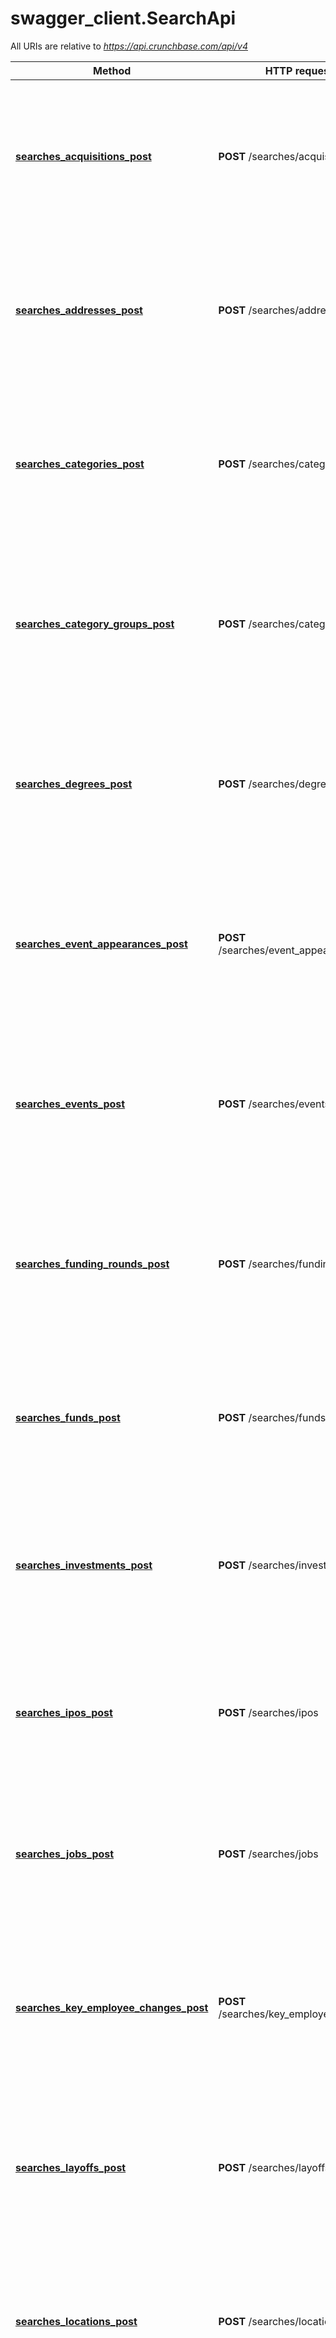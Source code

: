 # swagger_client.SearchApi

All URIs are relative to *https://api.crunchbase.com/api/v4*

Method | HTTP request | Description
------------- | ------------- | -------------
[**searches_acquisitions_post**](SearchApi.md#searches_acquisitions_post) | **POST** /searches/acquisitions | Search Acquisition Entities. Can perform more complex filtering based on the query defined in the request body. 
[**searches_addresses_post**](SearchApi.md#searches_addresses_post) | **POST** /searches/addresses | Search Address Entities. Can perform more complex filtering based on the query defined in the request body. 
[**searches_categories_post**](SearchApi.md#searches_categories_post) | **POST** /searches/categories | Search Category Entities. Can perform more complex filtering based on the query defined in the request body. 
[**searches_category_groups_post**](SearchApi.md#searches_category_groups_post) | **POST** /searches/category_groups | Search Category Group Entities. Can perform more complex filtering based on the query defined in the request body. 
[**searches_degrees_post**](SearchApi.md#searches_degrees_post) | **POST** /searches/degrees | Search Degree Entities. Can perform more complex filtering based on the query defined in the request body. 
[**searches_event_appearances_post**](SearchApi.md#searches_event_appearances_post) | **POST** /searches/event_appearances | Search Event Appearance Entities. Can perform more complex filtering based on the query defined in the request body. 
[**searches_events_post**](SearchApi.md#searches_events_post) | **POST** /searches/events | Search Event Entities. Can perform more complex filtering based on the query defined in the request body. 
[**searches_funding_rounds_post**](SearchApi.md#searches_funding_rounds_post) | **POST** /searches/funding_rounds | Search Funding Round Entities. Can perform more complex filtering based on the query defined in the request body. 
[**searches_funds_post**](SearchApi.md#searches_funds_post) | **POST** /searches/funds | Search Fund Entities. Can perform more complex filtering based on the query defined in the request body. 
[**searches_investments_post**](SearchApi.md#searches_investments_post) | **POST** /searches/investments | Search Investment Entities. Can perform more complex filtering based on the query defined in the request body. 
[**searches_ipos_post**](SearchApi.md#searches_ipos_post) | **POST** /searches/ipos | Search Ipo Entities. Can perform more complex filtering based on the query defined in the request body. 
[**searches_jobs_post**](SearchApi.md#searches_jobs_post) | **POST** /searches/jobs | Search Job Entities. Can perform more complex filtering based on the query defined in the request body. 
[**searches_key_employee_changes_post**](SearchApi.md#searches_key_employee_changes_post) | **POST** /searches/key_employee_changes | Search Key Employee Change Entities. Can perform more complex filtering based on the query defined in the request body. 
[**searches_layoffs_post**](SearchApi.md#searches_layoffs_post) | **POST** /searches/layoffs | Search Layoff Entities. Can perform more complex filtering based on the query defined in the request body. 
[**searches_locations_post**](SearchApi.md#searches_locations_post) | **POST** /searches/locations | Search Location Entities. Can perform more complex filtering based on the query defined in the request body. 
[**searches_organizations_post**](SearchApi.md#searches_organizations_post) | **POST** /searches/organizations | Search Organization Entities. Can perform more complex filtering based on the query defined in the request body. 
[**searches_ownerships_post**](SearchApi.md#searches_ownerships_post) | **POST** /searches/ownerships | Search Ownership Entities. Can perform more complex filtering based on the query defined in the request body. 
[**searches_people_post**](SearchApi.md#searches_people_post) | **POST** /searches/people | Search Person Entities. Can perform more complex filtering based on the query defined in the request body. 
[**searches_press_references_post**](SearchApi.md#searches_press_references_post) | **POST** /searches/press_references | Search Press Reference Entities. Can perform more complex filtering based on the query defined in the request body. 
[**searches_principals_post**](SearchApi.md#searches_principals_post) | **POST** /searches/principals | Search Principal Entities. Can perform more complex filtering based on the query defined in the request body. 

# **searches_acquisitions_post**
> AcquisitionSearchResults searches_acquisitions_post(body)

Search Acquisition Entities. Can perform more complex filtering based on the query defined in the request body. 

### Example
```python
from __future__ import print_function
import time
import swagger_client
from swagger_client.rest import ApiException
from pprint import pprint

# Configure API key authorization: ApiKeyAuthHeader
configuration = swagger_client.Configuration()
configuration.api_key['X-cb-user-key'] = 'YOUR_API_KEY'
# Uncomment below to setup prefix (e.g. Bearer) for API key, if needed
# configuration.api_key_prefix['X-cb-user-key'] = 'Bearer'

# create an instance of the API class
api_instance = swagger_client.SearchApi(swagger_client.ApiClient(configuration))
body = swagger_client.EntitySearch() # EntitySearch | Search Query Parameters

try:
    # Search Acquisition Entities. Can perform more complex filtering based on the query defined in the request body. 
    api_response = api_instance.searches_acquisitions_post(body)
    pprint(api_response)
except ApiException as e:
    print("Exception when calling SearchApi->searches_acquisitions_post: %s\n" % e)
```

### Parameters

Name | Type | Description  | Notes
------------- | ------------- | ------------- | -------------
 **body** | [**EntitySearch**](EntitySearch.md)| Search Query Parameters | 

### Return type

[**AcquisitionSearchResults**](AcquisitionSearchResults.md)

### Authorization

[ApiKeyAuthHeader](../README.md#ApiKeyAuthHeader)

### HTTP request headers

 - **Content-Type**: application/json
 - **Accept**: application/json

[[Back to top]](#) [[Back to API list]](../README.md#documentation-for-api-endpoints) [[Back to Model list]](../README.md#documentation-for-models) [[Back to README]](../README.md)

# **searches_addresses_post**
> AddressSearchResults searches_addresses_post(body)

Search Address Entities. Can perform more complex filtering based on the query defined in the request body. 

### Example
```python
from __future__ import print_function
import time
import swagger_client
from swagger_client.rest import ApiException
from pprint import pprint

# Configure API key authorization: ApiKeyAuthHeader
configuration = swagger_client.Configuration()
configuration.api_key['X-cb-user-key'] = 'YOUR_API_KEY'
# Uncomment below to setup prefix (e.g. Bearer) for API key, if needed
# configuration.api_key_prefix['X-cb-user-key'] = 'Bearer'

# create an instance of the API class
api_instance = swagger_client.SearchApi(swagger_client.ApiClient(configuration))
body = swagger_client.EntitySearch() # EntitySearch | Search Query Parameters

try:
    # Search Address Entities. Can perform more complex filtering based on the query defined in the request body. 
    api_response = api_instance.searches_addresses_post(body)
    pprint(api_response)
except ApiException as e:
    print("Exception when calling SearchApi->searches_addresses_post: %s\n" % e)
```

### Parameters

Name | Type | Description  | Notes
------------- | ------------- | ------------- | -------------
 **body** | [**EntitySearch**](EntitySearch.md)| Search Query Parameters | 

### Return type

[**AddressSearchResults**](AddressSearchResults.md)

### Authorization

[ApiKeyAuthHeader](../README.md#ApiKeyAuthHeader)

### HTTP request headers

 - **Content-Type**: application/json
 - **Accept**: application/json

[[Back to top]](#) [[Back to API list]](../README.md#documentation-for-api-endpoints) [[Back to Model list]](../README.md#documentation-for-models) [[Back to README]](../README.md)

# **searches_categories_post**
> CategorySearchResults searches_categories_post(body)

Search Category Entities. Can perform more complex filtering based on the query defined in the request body. 

### Example
```python
from __future__ import print_function
import time
import swagger_client
from swagger_client.rest import ApiException
from pprint import pprint

# Configure API key authorization: ApiKeyAuthHeader
configuration = swagger_client.Configuration()
configuration.api_key['X-cb-user-key'] = 'YOUR_API_KEY'
# Uncomment below to setup prefix (e.g. Bearer) for API key, if needed
# configuration.api_key_prefix['X-cb-user-key'] = 'Bearer'

# create an instance of the API class
api_instance = swagger_client.SearchApi(swagger_client.ApiClient(configuration))
body = swagger_client.EntitySearch() # EntitySearch | Search Query Parameters

try:
    # Search Category Entities. Can perform more complex filtering based on the query defined in the request body. 
    api_response = api_instance.searches_categories_post(body)
    pprint(api_response)
except ApiException as e:
    print("Exception when calling SearchApi->searches_categories_post: %s\n" % e)
```

### Parameters

Name | Type | Description  | Notes
------------- | ------------- | ------------- | -------------
 **body** | [**EntitySearch**](EntitySearch.md)| Search Query Parameters | 

### Return type

[**CategorySearchResults**](CategorySearchResults.md)

### Authorization

[ApiKeyAuthHeader](../README.md#ApiKeyAuthHeader)

### HTTP request headers

 - **Content-Type**: application/json
 - **Accept**: application/json

[[Back to top]](#) [[Back to API list]](../README.md#documentation-for-api-endpoints) [[Back to Model list]](../README.md#documentation-for-models) [[Back to README]](../README.md)

# **searches_category_groups_post**
> CategoryGroupSearchResults searches_category_groups_post(body)

Search Category Group Entities. Can perform more complex filtering based on the query defined in the request body. 

### Example
```python
from __future__ import print_function
import time
import swagger_client
from swagger_client.rest import ApiException
from pprint import pprint

# Configure API key authorization: ApiKeyAuthHeader
configuration = swagger_client.Configuration()
configuration.api_key['X-cb-user-key'] = 'YOUR_API_KEY'
# Uncomment below to setup prefix (e.g. Bearer) for API key, if needed
# configuration.api_key_prefix['X-cb-user-key'] = 'Bearer'

# create an instance of the API class
api_instance = swagger_client.SearchApi(swagger_client.ApiClient(configuration))
body = swagger_client.EntitySearch() # EntitySearch | Search Query Parameters

try:
    # Search Category Group Entities. Can perform more complex filtering based on the query defined in the request body. 
    api_response = api_instance.searches_category_groups_post(body)
    pprint(api_response)
except ApiException as e:
    print("Exception when calling SearchApi->searches_category_groups_post: %s\n" % e)
```

### Parameters

Name | Type | Description  | Notes
------------- | ------------- | ------------- | -------------
 **body** | [**EntitySearch**](EntitySearch.md)| Search Query Parameters | 

### Return type

[**CategoryGroupSearchResults**](CategoryGroupSearchResults.md)

### Authorization

[ApiKeyAuthHeader](../README.md#ApiKeyAuthHeader)

### HTTP request headers

 - **Content-Type**: application/json
 - **Accept**: application/json

[[Back to top]](#) [[Back to API list]](../README.md#documentation-for-api-endpoints) [[Back to Model list]](../README.md#documentation-for-models) [[Back to README]](../README.md)

# **searches_degrees_post**
> DegreeSearchResults searches_degrees_post(body)

Search Degree Entities. Can perform more complex filtering based on the query defined in the request body. 

### Example
```python
from __future__ import print_function
import time
import swagger_client
from swagger_client.rest import ApiException
from pprint import pprint

# Configure API key authorization: ApiKeyAuthHeader
configuration = swagger_client.Configuration()
configuration.api_key['X-cb-user-key'] = 'YOUR_API_KEY'
# Uncomment below to setup prefix (e.g. Bearer) for API key, if needed
# configuration.api_key_prefix['X-cb-user-key'] = 'Bearer'

# create an instance of the API class
api_instance = swagger_client.SearchApi(swagger_client.ApiClient(configuration))
body = swagger_client.EntitySearch() # EntitySearch | Search Query Parameters

try:
    # Search Degree Entities. Can perform more complex filtering based on the query defined in the request body. 
    api_response = api_instance.searches_degrees_post(body)
    pprint(api_response)
except ApiException as e:
    print("Exception when calling SearchApi->searches_degrees_post: %s\n" % e)
```

### Parameters

Name | Type | Description  | Notes
------------- | ------------- | ------------- | -------------
 **body** | [**EntitySearch**](EntitySearch.md)| Search Query Parameters | 

### Return type

[**DegreeSearchResults**](DegreeSearchResults.md)

### Authorization

[ApiKeyAuthHeader](../README.md#ApiKeyAuthHeader)

### HTTP request headers

 - **Content-Type**: application/json
 - **Accept**: application/json

[[Back to top]](#) [[Back to API list]](../README.md#documentation-for-api-endpoints) [[Back to Model list]](../README.md#documentation-for-models) [[Back to README]](../README.md)

# **searches_event_appearances_post**
> EventAppearanceSearchResults searches_event_appearances_post(body)

Search Event Appearance Entities. Can perform more complex filtering based on the query defined in the request body. 

### Example
```python
from __future__ import print_function
import time
import swagger_client
from swagger_client.rest import ApiException
from pprint import pprint

# Configure API key authorization: ApiKeyAuthHeader
configuration = swagger_client.Configuration()
configuration.api_key['X-cb-user-key'] = 'YOUR_API_KEY'
# Uncomment below to setup prefix (e.g. Bearer) for API key, if needed
# configuration.api_key_prefix['X-cb-user-key'] = 'Bearer'

# create an instance of the API class
api_instance = swagger_client.SearchApi(swagger_client.ApiClient(configuration))
body = swagger_client.EntitySearch() # EntitySearch | Search Query Parameters

try:
    # Search Event Appearance Entities. Can perform more complex filtering based on the query defined in the request body. 
    api_response = api_instance.searches_event_appearances_post(body)
    pprint(api_response)
except ApiException as e:
    print("Exception when calling SearchApi->searches_event_appearances_post: %s\n" % e)
```

### Parameters

Name | Type | Description  | Notes
------------- | ------------- | ------------- | -------------
 **body** | [**EntitySearch**](EntitySearch.md)| Search Query Parameters | 

### Return type

[**EventAppearanceSearchResults**](EventAppearanceSearchResults.md)

### Authorization

[ApiKeyAuthHeader](../README.md#ApiKeyAuthHeader)

### HTTP request headers

 - **Content-Type**: application/json
 - **Accept**: application/json

[[Back to top]](#) [[Back to API list]](../README.md#documentation-for-api-endpoints) [[Back to Model list]](../README.md#documentation-for-models) [[Back to README]](../README.md)

# **searches_events_post**
> EventSearchResults searches_events_post(body)

Search Event Entities. Can perform more complex filtering based on the query defined in the request body. 

### Example
```python
from __future__ import print_function
import time
import swagger_client
from swagger_client.rest import ApiException
from pprint import pprint

# Configure API key authorization: ApiKeyAuthHeader
configuration = swagger_client.Configuration()
configuration.api_key['X-cb-user-key'] = 'YOUR_API_KEY'
# Uncomment below to setup prefix (e.g. Bearer) for API key, if needed
# configuration.api_key_prefix['X-cb-user-key'] = 'Bearer'

# create an instance of the API class
api_instance = swagger_client.SearchApi(swagger_client.ApiClient(configuration))
body = swagger_client.EntitySearch() # EntitySearch | Search Query Parameters

try:
    # Search Event Entities. Can perform more complex filtering based on the query defined in the request body. 
    api_response = api_instance.searches_events_post(body)
    pprint(api_response)
except ApiException as e:
    print("Exception when calling SearchApi->searches_events_post: %s\n" % e)
```

### Parameters

Name | Type | Description  | Notes
------------- | ------------- | ------------- | -------------
 **body** | [**EntitySearch**](EntitySearch.md)| Search Query Parameters | 

### Return type

[**EventSearchResults**](EventSearchResults.md)

### Authorization

[ApiKeyAuthHeader](../README.md#ApiKeyAuthHeader)

### HTTP request headers

 - **Content-Type**: application/json
 - **Accept**: application/json

[[Back to top]](#) [[Back to API list]](../README.md#documentation-for-api-endpoints) [[Back to Model list]](../README.md#documentation-for-models) [[Back to README]](../README.md)

# **searches_funding_rounds_post**
> FundingRoundSearchResults searches_funding_rounds_post(body)

Search Funding Round Entities. Can perform more complex filtering based on the query defined in the request body. 

### Example
```python
from __future__ import print_function
import time
import swagger_client
from swagger_client.rest import ApiException
from pprint import pprint

# Configure API key authorization: ApiKeyAuthHeader
configuration = swagger_client.Configuration()
configuration.api_key['X-cb-user-key'] = 'YOUR_API_KEY'
# Uncomment below to setup prefix (e.g. Bearer) for API key, if needed
# configuration.api_key_prefix['X-cb-user-key'] = 'Bearer'

# create an instance of the API class
api_instance = swagger_client.SearchApi(swagger_client.ApiClient(configuration))
body = swagger_client.EntitySearch() # EntitySearch | Search Query Parameters

try:
    # Search Funding Round Entities. Can perform more complex filtering based on the query defined in the request body. 
    api_response = api_instance.searches_funding_rounds_post(body)
    pprint(api_response)
except ApiException as e:
    print("Exception when calling SearchApi->searches_funding_rounds_post: %s\n" % e)
```

### Parameters

Name | Type | Description  | Notes
------------- | ------------- | ------------- | -------------
 **body** | [**EntitySearch**](EntitySearch.md)| Search Query Parameters | 

### Return type

[**FundingRoundSearchResults**](FundingRoundSearchResults.md)

### Authorization

[ApiKeyAuthHeader](../README.md#ApiKeyAuthHeader)

### HTTP request headers

 - **Content-Type**: application/json
 - **Accept**: application/json

[[Back to top]](#) [[Back to API list]](../README.md#documentation-for-api-endpoints) [[Back to Model list]](../README.md#documentation-for-models) [[Back to README]](../README.md)

# **searches_funds_post**
> FundSearchResults searches_funds_post(body)

Search Fund Entities. Can perform more complex filtering based on the query defined in the request body. 

### Example
```python
from __future__ import print_function
import time
import swagger_client
from swagger_client.rest import ApiException
from pprint import pprint

# Configure API key authorization: ApiKeyAuthHeader
configuration = swagger_client.Configuration()
configuration.api_key['X-cb-user-key'] = 'YOUR_API_KEY'
# Uncomment below to setup prefix (e.g. Bearer) for API key, if needed
# configuration.api_key_prefix['X-cb-user-key'] = 'Bearer'

# create an instance of the API class
api_instance = swagger_client.SearchApi(swagger_client.ApiClient(configuration))
body = swagger_client.EntitySearch() # EntitySearch | Search Query Parameters

try:
    # Search Fund Entities. Can perform more complex filtering based on the query defined in the request body. 
    api_response = api_instance.searches_funds_post(body)
    pprint(api_response)
except ApiException as e:
    print("Exception when calling SearchApi->searches_funds_post: %s\n" % e)
```

### Parameters

Name | Type | Description  | Notes
------------- | ------------- | ------------- | -------------
 **body** | [**EntitySearch**](EntitySearch.md)| Search Query Parameters | 

### Return type

[**FundSearchResults**](FundSearchResults.md)

### Authorization

[ApiKeyAuthHeader](../README.md#ApiKeyAuthHeader)

### HTTP request headers

 - **Content-Type**: application/json
 - **Accept**: application/json

[[Back to top]](#) [[Back to API list]](../README.md#documentation-for-api-endpoints) [[Back to Model list]](../README.md#documentation-for-models) [[Back to README]](../README.md)

# **searches_investments_post**
> InvestmentSearchResults searches_investments_post(body)

Search Investment Entities. Can perform more complex filtering based on the query defined in the request body. 

### Example
```python
from __future__ import print_function
import time
import swagger_client
from swagger_client.rest import ApiException
from pprint import pprint

# Configure API key authorization: ApiKeyAuthHeader
configuration = swagger_client.Configuration()
configuration.api_key['X-cb-user-key'] = 'YOUR_API_KEY'
# Uncomment below to setup prefix (e.g. Bearer) for API key, if needed
# configuration.api_key_prefix['X-cb-user-key'] = 'Bearer'

# create an instance of the API class
api_instance = swagger_client.SearchApi(swagger_client.ApiClient(configuration))
body = swagger_client.EntitySearch() # EntitySearch | Search Query Parameters

try:
    # Search Investment Entities. Can perform more complex filtering based on the query defined in the request body. 
    api_response = api_instance.searches_investments_post(body)
    pprint(api_response)
except ApiException as e:
    print("Exception when calling SearchApi->searches_investments_post: %s\n" % e)
```

### Parameters

Name | Type | Description  | Notes
------------- | ------------- | ------------- | -------------
 **body** | [**EntitySearch**](EntitySearch.md)| Search Query Parameters | 

### Return type

[**InvestmentSearchResults**](InvestmentSearchResults.md)

### Authorization

[ApiKeyAuthHeader](../README.md#ApiKeyAuthHeader)

### HTTP request headers

 - **Content-Type**: application/json
 - **Accept**: application/json

[[Back to top]](#) [[Back to API list]](../README.md#documentation-for-api-endpoints) [[Back to Model list]](../README.md#documentation-for-models) [[Back to README]](../README.md)

# **searches_ipos_post**
> IpoSearchResults searches_ipos_post(body)

Search Ipo Entities. Can perform more complex filtering based on the query defined in the request body. 

### Example
```python
from __future__ import print_function
import time
import swagger_client
from swagger_client.rest import ApiException
from pprint import pprint

# Configure API key authorization: ApiKeyAuthHeader
configuration = swagger_client.Configuration()
configuration.api_key['X-cb-user-key'] = 'YOUR_API_KEY'
# Uncomment below to setup prefix (e.g. Bearer) for API key, if needed
# configuration.api_key_prefix['X-cb-user-key'] = 'Bearer'

# create an instance of the API class
api_instance = swagger_client.SearchApi(swagger_client.ApiClient(configuration))
body = swagger_client.EntitySearch() # EntitySearch | Search Query Parameters

try:
    # Search Ipo Entities. Can perform more complex filtering based on the query defined in the request body. 
    api_response = api_instance.searches_ipos_post(body)
    pprint(api_response)
except ApiException as e:
    print("Exception when calling SearchApi->searches_ipos_post: %s\n" % e)
```

### Parameters

Name | Type | Description  | Notes
------------- | ------------- | ------------- | -------------
 **body** | [**EntitySearch**](EntitySearch.md)| Search Query Parameters | 

### Return type

[**IpoSearchResults**](IpoSearchResults.md)

### Authorization

[ApiKeyAuthHeader](../README.md#ApiKeyAuthHeader)

### HTTP request headers

 - **Content-Type**: application/json
 - **Accept**: application/json

[[Back to top]](#) [[Back to API list]](../README.md#documentation-for-api-endpoints) [[Back to Model list]](../README.md#documentation-for-models) [[Back to README]](../README.md)

# **searches_jobs_post**
> JobSearchResults searches_jobs_post(body)

Search Job Entities. Can perform more complex filtering based on the query defined in the request body. 

### Example
```python
from __future__ import print_function
import time
import swagger_client
from swagger_client.rest import ApiException
from pprint import pprint

# Configure API key authorization: ApiKeyAuthHeader
configuration = swagger_client.Configuration()
configuration.api_key['X-cb-user-key'] = 'YOUR_API_KEY'
# Uncomment below to setup prefix (e.g. Bearer) for API key, if needed
# configuration.api_key_prefix['X-cb-user-key'] = 'Bearer'

# create an instance of the API class
api_instance = swagger_client.SearchApi(swagger_client.ApiClient(configuration))
body = swagger_client.EntitySearch() # EntitySearch | Search Query Parameters

try:
    # Search Job Entities. Can perform more complex filtering based on the query defined in the request body. 
    api_response = api_instance.searches_jobs_post(body)
    pprint(api_response)
except ApiException as e:
    print("Exception when calling SearchApi->searches_jobs_post: %s\n" % e)
```

### Parameters

Name | Type | Description  | Notes
------------- | ------------- | ------------- | -------------
 **body** | [**EntitySearch**](EntitySearch.md)| Search Query Parameters | 

### Return type

[**JobSearchResults**](JobSearchResults.md)

### Authorization

[ApiKeyAuthHeader](../README.md#ApiKeyAuthHeader)

### HTTP request headers

 - **Content-Type**: application/json
 - **Accept**: application/json

[[Back to top]](#) [[Back to API list]](../README.md#documentation-for-api-endpoints) [[Back to Model list]](../README.md#documentation-for-models) [[Back to README]](../README.md)

# **searches_key_employee_changes_post**
> KeyEmployeeChangeSearchResults searches_key_employee_changes_post(body)

Search Key Employee Change Entities. Can perform more complex filtering based on the query defined in the request body. 

### Example
```python
from __future__ import print_function
import time
import swagger_client
from swagger_client.rest import ApiException
from pprint import pprint

# Configure API key authorization: ApiKeyAuthHeader
configuration = swagger_client.Configuration()
configuration.api_key['X-cb-user-key'] = 'YOUR_API_KEY'
# Uncomment below to setup prefix (e.g. Bearer) for API key, if needed
# configuration.api_key_prefix['X-cb-user-key'] = 'Bearer'

# create an instance of the API class
api_instance = swagger_client.SearchApi(swagger_client.ApiClient(configuration))
body = swagger_client.EntitySearch() # EntitySearch | Search Query Parameters

try:
    # Search Key Employee Change Entities. Can perform more complex filtering based on the query defined in the request body. 
    api_response = api_instance.searches_key_employee_changes_post(body)
    pprint(api_response)
except ApiException as e:
    print("Exception when calling SearchApi->searches_key_employee_changes_post: %s\n" % e)
```

### Parameters

Name | Type | Description  | Notes
------------- | ------------- | ------------- | -------------
 **body** | [**EntitySearch**](EntitySearch.md)| Search Query Parameters | 

### Return type

[**KeyEmployeeChangeSearchResults**](KeyEmployeeChangeSearchResults.md)

### Authorization

[ApiKeyAuthHeader](../README.md#ApiKeyAuthHeader)

### HTTP request headers

 - **Content-Type**: application/json
 - **Accept**: application/json

[[Back to top]](#) [[Back to API list]](../README.md#documentation-for-api-endpoints) [[Back to Model list]](../README.md#documentation-for-models) [[Back to README]](../README.md)

# **searches_layoffs_post**
> LayoffSearchResults searches_layoffs_post(body)

Search Layoff Entities. Can perform more complex filtering based on the query defined in the request body. 

### Example
```python
from __future__ import print_function
import time
import swagger_client
from swagger_client.rest import ApiException
from pprint import pprint

# Configure API key authorization: ApiKeyAuthHeader
configuration = swagger_client.Configuration()
configuration.api_key['X-cb-user-key'] = 'YOUR_API_KEY'
# Uncomment below to setup prefix (e.g. Bearer) for API key, if needed
# configuration.api_key_prefix['X-cb-user-key'] = 'Bearer'

# create an instance of the API class
api_instance = swagger_client.SearchApi(swagger_client.ApiClient(configuration))
body = swagger_client.EntitySearch() # EntitySearch | Search Query Parameters

try:
    # Search Layoff Entities. Can perform more complex filtering based on the query defined in the request body. 
    api_response = api_instance.searches_layoffs_post(body)
    pprint(api_response)
except ApiException as e:
    print("Exception when calling SearchApi->searches_layoffs_post: %s\n" % e)
```

### Parameters

Name | Type | Description  | Notes
------------- | ------------- | ------------- | -------------
 **body** | [**EntitySearch**](EntitySearch.md)| Search Query Parameters | 

### Return type

[**LayoffSearchResults**](LayoffSearchResults.md)

### Authorization

[ApiKeyAuthHeader](../README.md#ApiKeyAuthHeader)

### HTTP request headers

 - **Content-Type**: application/json
 - **Accept**: application/json

[[Back to top]](#) [[Back to API list]](../README.md#documentation-for-api-endpoints) [[Back to Model list]](../README.md#documentation-for-models) [[Back to README]](../README.md)

# **searches_locations_post**
> LocationSearchResults searches_locations_post(body)

Search Location Entities. Can perform more complex filtering based on the query defined in the request body. 

### Example
```python
from __future__ import print_function
import time
import swagger_client
from swagger_client.rest import ApiException
from pprint import pprint

# Configure API key authorization: ApiKeyAuthHeader
configuration = swagger_client.Configuration()
configuration.api_key['X-cb-user-key'] = 'YOUR_API_KEY'
# Uncomment below to setup prefix (e.g. Bearer) for API key, if needed
# configuration.api_key_prefix['X-cb-user-key'] = 'Bearer'

# create an instance of the API class
api_instance = swagger_client.SearchApi(swagger_client.ApiClient(configuration))
body = swagger_client.EntitySearch() # EntitySearch | Search Query Parameters

try:
    # Search Location Entities. Can perform more complex filtering based on the query defined in the request body. 
    api_response = api_instance.searches_locations_post(body)
    pprint(api_response)
except ApiException as e:
    print("Exception when calling SearchApi->searches_locations_post: %s\n" % e)
```

### Parameters

Name | Type | Description  | Notes
------------- | ------------- | ------------- | -------------
 **body** | [**EntitySearch**](EntitySearch.md)| Search Query Parameters | 

### Return type

[**LocationSearchResults**](LocationSearchResults.md)

### Authorization

[ApiKeyAuthHeader](../README.md#ApiKeyAuthHeader)

### HTTP request headers

 - **Content-Type**: application/json
 - **Accept**: application/json

[[Back to top]](#) [[Back to API list]](../README.md#documentation-for-api-endpoints) [[Back to Model list]](../README.md#documentation-for-models) [[Back to README]](../README.md)

# **searches_organizations_post**
> OrganizationSearchResults searches_organizations_post(body)

Search Organization Entities. Can perform more complex filtering based on the query defined in the request body. 

### Example
```python
from __future__ import print_function
import time
import swagger_client
from swagger_client.rest import ApiException
from pprint import pprint

# Configure API key authorization: ApiKeyAuthHeader
configuration = swagger_client.Configuration()
configuration.api_key['X-cb-user-key'] = 'YOUR_API_KEY'
# Uncomment below to setup prefix (e.g. Bearer) for API key, if needed
# configuration.api_key_prefix['X-cb-user-key'] = 'Bearer'

# create an instance of the API class
api_instance = swagger_client.SearchApi(swagger_client.ApiClient(configuration))
body = swagger_client.EntitySearch() # EntitySearch | Search Query Parameters

try:
    # Search Organization Entities. Can perform more complex filtering based on the query defined in the request body. 
    api_response = api_instance.searches_organizations_post(body)
    pprint(api_response)
except ApiException as e:
    print("Exception when calling SearchApi->searches_organizations_post: %s\n" % e)
```

### Parameters

Name | Type | Description  | Notes
------------- | ------------- | ------------- | -------------
 **body** | [**EntitySearch**](EntitySearch.md)| Search Query Parameters | 

### Return type

[**OrganizationSearchResults**](OrganizationSearchResults.md)

### Authorization

[ApiKeyAuthHeader](../README.md#ApiKeyAuthHeader)

### HTTP request headers

 - **Content-Type**: application/json
 - **Accept**: application/json

[[Back to top]](#) [[Back to API list]](../README.md#documentation-for-api-endpoints) [[Back to Model list]](../README.md#documentation-for-models) [[Back to README]](../README.md)

# **searches_ownerships_post**
> OwnershipSearchResults searches_ownerships_post(body)

Search Ownership Entities. Can perform more complex filtering based on the query defined in the request body. 

### Example
```python
from __future__ import print_function
import time
import swagger_client
from swagger_client.rest import ApiException
from pprint import pprint

# Configure API key authorization: ApiKeyAuthHeader
configuration = swagger_client.Configuration()
configuration.api_key['X-cb-user-key'] = 'YOUR_API_KEY'
# Uncomment below to setup prefix (e.g. Bearer) for API key, if needed
# configuration.api_key_prefix['X-cb-user-key'] = 'Bearer'

# create an instance of the API class
api_instance = swagger_client.SearchApi(swagger_client.ApiClient(configuration))
body = swagger_client.EntitySearch() # EntitySearch | Search Query Parameters

try:
    # Search Ownership Entities. Can perform more complex filtering based on the query defined in the request body. 
    api_response = api_instance.searches_ownerships_post(body)
    pprint(api_response)
except ApiException as e:
    print("Exception when calling SearchApi->searches_ownerships_post: %s\n" % e)
```

### Parameters

Name | Type | Description  | Notes
------------- | ------------- | ------------- | -------------
 **body** | [**EntitySearch**](EntitySearch.md)| Search Query Parameters | 

### Return type

[**OwnershipSearchResults**](OwnershipSearchResults.md)

### Authorization

[ApiKeyAuthHeader](../README.md#ApiKeyAuthHeader)

### HTTP request headers

 - **Content-Type**: application/json
 - **Accept**: application/json

[[Back to top]](#) [[Back to API list]](../README.md#documentation-for-api-endpoints) [[Back to Model list]](../README.md#documentation-for-models) [[Back to README]](../README.md)

# **searches_people_post**
> PersonSearchResults searches_people_post(body)

Search Person Entities. Can perform more complex filtering based on the query defined in the request body. 

### Example
```python
from __future__ import print_function
import time
import swagger_client
from swagger_client.rest import ApiException
from pprint import pprint

# Configure API key authorization: ApiKeyAuthHeader
configuration = swagger_client.Configuration()
configuration.api_key['X-cb-user-key'] = 'YOUR_API_KEY'
# Uncomment below to setup prefix (e.g. Bearer) for API key, if needed
# configuration.api_key_prefix['X-cb-user-key'] = 'Bearer'

# create an instance of the API class
api_instance = swagger_client.SearchApi(swagger_client.ApiClient(configuration))
body = swagger_client.EntitySearch() # EntitySearch | Search Query Parameters

try:
    # Search Person Entities. Can perform more complex filtering based on the query defined in the request body. 
    api_response = api_instance.searches_people_post(body)
    pprint(api_response)
except ApiException as e:
    print("Exception when calling SearchApi->searches_people_post: %s\n" % e)
```

### Parameters

Name | Type | Description  | Notes
------------- | ------------- | ------------- | -------------
 **body** | [**EntitySearch**](EntitySearch.md)| Search Query Parameters | 

### Return type

[**PersonSearchResults**](PersonSearchResults.md)

### Authorization

[ApiKeyAuthHeader](../README.md#ApiKeyAuthHeader)

### HTTP request headers

 - **Content-Type**: application/json
 - **Accept**: application/json

[[Back to top]](#) [[Back to API list]](../README.md#documentation-for-api-endpoints) [[Back to Model list]](../README.md#documentation-for-models) [[Back to README]](../README.md)

# **searches_press_references_post**
> PressReferenceSearchResults searches_press_references_post(body)

Search Press Reference Entities. Can perform more complex filtering based on the query defined in the request body. 

### Example
```python
from __future__ import print_function
import time
import swagger_client
from swagger_client.rest import ApiException
from pprint import pprint

# Configure API key authorization: ApiKeyAuthHeader
configuration = swagger_client.Configuration()
configuration.api_key['X-cb-user-key'] = 'YOUR_API_KEY'
# Uncomment below to setup prefix (e.g. Bearer) for API key, if needed
# configuration.api_key_prefix['X-cb-user-key'] = 'Bearer'

# create an instance of the API class
api_instance = swagger_client.SearchApi(swagger_client.ApiClient(configuration))
body = swagger_client.EntitySearch() # EntitySearch | Search Query Parameters

try:
    # Search Press Reference Entities. Can perform more complex filtering based on the query defined in the request body. 
    api_response = api_instance.searches_press_references_post(body)
    pprint(api_response)
except ApiException as e:
    print("Exception when calling SearchApi->searches_press_references_post: %s\n" % e)
```

### Parameters

Name | Type | Description  | Notes
------------- | ------------- | ------------- | -------------
 **body** | [**EntitySearch**](EntitySearch.md)| Search Query Parameters | 

### Return type

[**PressReferenceSearchResults**](PressReferenceSearchResults.md)

### Authorization

[ApiKeyAuthHeader](../README.md#ApiKeyAuthHeader)

### HTTP request headers

 - **Content-Type**: application/json
 - **Accept**: application/json

[[Back to top]](#) [[Back to API list]](../README.md#documentation-for-api-endpoints) [[Back to Model list]](../README.md#documentation-for-models) [[Back to README]](../README.md)

# **searches_principals_post**
> PrincipalSearchResults searches_principals_post(body)

Search Principal Entities. Can perform more complex filtering based on the query defined in the request body. 

### Example
```python
from __future__ import print_function
import time
import swagger_client
from swagger_client.rest import ApiException
from pprint import pprint

# Configure API key authorization: ApiKeyAuthHeader
configuration = swagger_client.Configuration()
configuration.api_key['X-cb-user-key'] = 'YOUR_API_KEY'
# Uncomment below to setup prefix (e.g. Bearer) for API key, if needed
# configuration.api_key_prefix['X-cb-user-key'] = 'Bearer'

# create an instance of the API class
api_instance = swagger_client.SearchApi(swagger_client.ApiClient(configuration))
body = swagger_client.EntitySearch() # EntitySearch | Search Query Parameters

try:
    # Search Principal Entities. Can perform more complex filtering based on the query defined in the request body. 
    api_response = api_instance.searches_principals_post(body)
    pprint(api_response)
except ApiException as e:
    print("Exception when calling SearchApi->searches_principals_post: %s\n" % e)
```

### Parameters

Name | Type | Description  | Notes
------------- | ------------- | ------------- | -------------
 **body** | [**EntitySearch**](EntitySearch.md)| Search Query Parameters | 

### Return type

[**PrincipalSearchResults**](PrincipalSearchResults.md)

### Authorization

[ApiKeyAuthHeader](../README.md#ApiKeyAuthHeader)

### HTTP request headers

 - **Content-Type**: application/json
 - **Accept**: application/json

[[Back to top]](#) [[Back to API list]](../README.md#documentation-for-api-endpoints) [[Back to Model list]](../README.md#documentation-for-models) [[Back to README]](../README.md)


